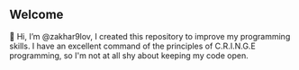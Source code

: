 ## Welcome
👋 Hi, I’m @zakhar9lov, I created this repository to improve my programming skills. 
I have an excellent command of the principles of C.R.I.N.G.E programming, so I'm not
at all shy about keeping my code open.



